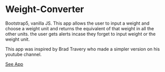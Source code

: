 # Weight-Converter
Bootstrap5, vanilla JS.
This app allows the user to input a weight and choose a weight unit and returns the equivalent of that weight in all the other units.
the user gets alerts incase they forget to input weight or the weight unit.

This app was inspired by Brad Travery who made a simpler version on his youtube channel.


<a href="https://sad-wilson-8cdc69.netlify.app/">See App</a>
